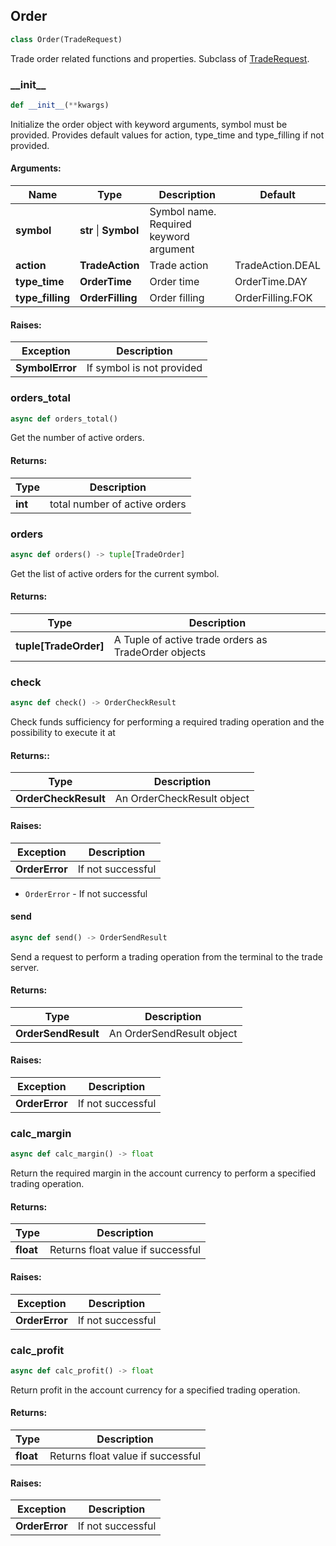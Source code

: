 ## <a id="order"></a> Order


```python
class Order(TradeRequest)
```
Trade order related functions and properties. Subclass of [TradeRequest](#traderequest).

### \_\_init\_\_
```python
def __init__(**kwargs)
```
Initialize the order object with keyword arguments, symbol must be provided.
Provides default values for action, type_time and type_filling if not provided.
#### Arguments:
|Name| Type                    | Description  | Default           |
|---|-------------------------|--------------|-------------------|
|**symbol**| **str** \|   **Symbol** | Symbol name. Required keyword argument |                   |
|**action**| **TradeAction**         | Trade action | TradeAction.DEAL  |
|**type_time**| **OrderTime**           | Order time   | OrderTime.DAY     |
|**type_filling**| **OrderFilling**        | Order filling | OrderFilling.FOK  |
#### Raises:

|Exception|Description|
|---|---|
|**SymbolError**|If symbol is not provided|

### <a id=order.Order.orders_total> orders_total
```python
async def orders_total()
```
Get the number of active orders.

#### Returns:
|Type|Description|
|---|---|
|**int**|total number of active orders|

### orders
```python
async def orders() -> tuple[TradeOrder]
```
Get the list of active orders for the current symbol.

#### Returns:
|Type|Description|
|---|---|
|**tuple[TradeOrder]**|A Tuple of active trade orders as TradeOrder objects|

### check
```python
async def check() -> OrderCheckResult
```
Check funds sufficiency for performing a required trading operation and the possibility to execute it at

#### Returns::

|Type|Description|
|---|---|
|**OrderCheckResult**|An OrderCheckResult object|

#### Raises:

|Exception|Description|
|---|---|
|**OrderError**|If not successful|
- `OrderError` - If not successful

#### <a id="order.Order.send"></a> send

```python
async def send() -> OrderSendResult
```
Send a request to perform a trading operation from the terminal to the trade server.

#### Returns:
|Type|Description|
|---|---|
|**OrderSendResult**|An OrderSendResult object|

#### Raises:
|Exception|Description|
|---|---|
|**OrderError**|If not successful|

### calc_margin
```python
async def calc_margin() -> float
```
Return the required margin in the account currency to perform a specified trading operation.
#### Returns:
|Type|Description|
|---|---|
|**float**|Returns float value if successful|

#### Raises:
|Exception|Description|
|---|---|
|**OrderError**|If not successful|


### calc_profit
```python
async def calc_profit() -> float
```
Return profit in the account currency for a specified trading operation.
#### Returns:
|Type|Description|
|---|---|
|**float**|Returns float value if successful|
#### Raises:
|Exception|Description|
|---|---|
|**OrderError**|If not successful|

